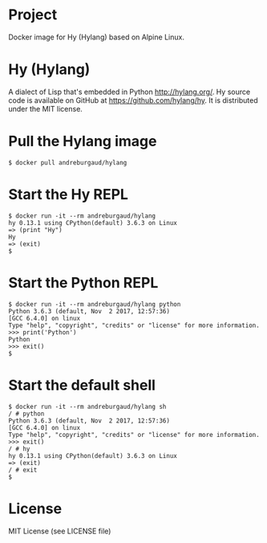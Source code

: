 # Project

Docker image for Hy (Hylang) based on Alpine Linux.

# Hy (Hylang)

A dialect of Lisp that's embedded in Python http://hylang.org/. Hy source code
is available on GitHub at https://github.com/hylang/hy. It is distributed under
the MIT license.

# Pull the Hylang image

```
$ docker pull andreburgaud/hylang
```

# Start the Hy REPL

```
$ docker run -it --rm andreburgaud/hylang
hy 0.13.1 using CPython(default) 3.6.3 on Linux
=> (print "Hy")
Hy
=> (exit)
$
```

# Start the Python REPL

```
$ docker run -it --rm andreburgaud/hylang python
Python 3.6.3 (default, Nov  2 2017, 12:57:36)
[GCC 6.4.0] on linux
Type "help", "copyright", "credits" or "license" for more information.
>>> print('Python')
Python
>>> exit()
$
```

# Start the default shell

```
$ docker run -it --rm andreburgaud/hylang sh
/ # python
Python 3.6.3 (default, Nov  2 2017, 12:57:36)
[GCC 6.4.0] on linux
Type "help", "copyright", "credits" or "license" for more information.
>>> exit()
/ # hy
hy 0.13.1 using CPython(default) 3.6.3 on Linux
=> (exit)
/ # exit
$
```

# License

MIT License (see LICENSE file)
